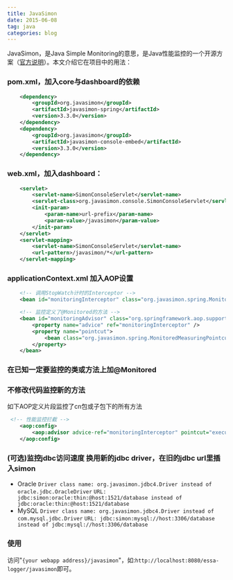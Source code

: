 ```yaml
---
title: JavaSimon
date: 2015-06-08
tag: java
categories: blog
---
```


JavaSimon，是Java Simple Monitoring的意思，是Java性能监控的一个开源方案（[官方说明](https://code.google.com/p/javasimon/wiki/JavaEE)）。本文介绍它在项目中的用法：

<!-- more -->

### pom.xml，加入core与dashboard的依赖
``` xml
    <dependency>
        <groupId>org.javasimon</groupId>
        <artifactId>javasimon-spring</artifactId>
        <version>3.3.0</version>
    </dependency>
    <dependency>
        <groupId>org.javasimon</groupId>
        <artifactId>javasimon-console-embed</artifactId>
        <version>3.3.0</version>
    </dependency>
```

### web.xml，加入dashboard：
 
``` xml
    <servlet>
        <servlet-name>SimonConsoleServlet</servlet-name>
        <servlet-class>org.javasimon.console.SimonConsoleServlet</servlet-class>
        <init-param>
            <param-name>url-prefix</param-name>
            <param-value>/javasimon</param-value>
        </init-param>
    </servlet>
    <servlet-mapping>
        <servlet-name>SimonConsoleServlet</servlet-name>
        <url-pattern>/javasimon/*</url-pattern>
    </servlet-mapping>
```
 
### applicationContext.xml 加入AOP设置
``` xml
    <!-- 调用StopWatch计时的Interceptor -->
    <bean id="monitoringInterceptor" class="org.javasimon.spring.MonitoringInterceptor" />

    <!-- 监控定义了@Monitored的方法 -->
    <bean id="monitoringAdvisor" class="org.springframework.aop.support.DefaultPointcutAdvisor">
        <property name="advice" ref="monitoringInterceptor" />
        <property name="pointcut">
            <bean class="org.javasimon.spring.MonitoredMeasuringPointcut" />
        </property>
    </bean>
```

### 在已知一定要监控的类或方法上加@Monitored
 
### 不修改代码监控新的方法
如下AOP定义片段监控了cn包或子包下的所有方法
``` xml
 <!-- 性能监控拦截 -->
	<aop:config>
		<aop:advisor advice-ref="monitoringInterceptor" pointcut="execution(* cn..*.*(..))" />
	</aop:config>
```
 
### (可选)监控jdbc访问速度 换用新的jdbc driver，在旧的jdbc url里插入simon
- Oracle
`Driver class name: org.javasimon.jdbc4.Driver instead of oracle.jdbc.OracleDriver`
`URL: jdbc:simon:oracle:thin:@host:1521/database instead of jdbc:oracle:thin:@host:1521/database`
- MySQL
`Driver class name: org.javasimon.jdbc4.Driver instead of com.mysql.jdbc.Driver`
`URL: jdbc:simon:mysql://host:3306/database instead of jdbc:mysql://host:3306/database`

### 使用
 访问"`{your webapp address}/javasimon`"，如:`http://localhost:8080/essa-logger/javasimon`即可。